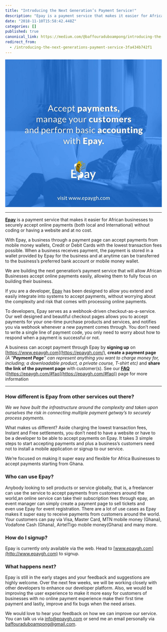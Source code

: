```yaml
---
title: "Introducing the Next Generation’s Payment Service!"
description: "Epay is a payment service that makes it easier for African businesses to securely accept online payments (both local and International)…"
date: "2018-11-10T15:58:42.448Z"
categories: []
published: true
canonical_link: https://medium.com/@baffouraduboampong/introducing-the-next-generations-payment-service-3fa434b742f1
redirect_from:
  - /introducing-the-next-generations-payment-service-3fa434b742f1
---
```


![](./asset-1.jpeg)

---

[**Epay**](https://epaygh.com/)  is a payment service that makes it easier for African businesses to securely accept online payments (both local and International) without coding or having a website and at no cost.

With Epay, a business through a payment page can accept payments from mobile money wallets, Credit or Debit Cards with the lowest transaction fees possible. When a business receives payment, the payment is stored in a wallet provided by Epay for the business and at anytime can be transferred to the business’s preferred bank account or mobile money wallet.

We are building the next generation’s payment service that will allow African Businesses accept online payments easily, allowing them to fully focus on building their business.

If you are a developer, [Epay](https://epaygh.com/) has been designed to allow you extend and easily integrate into systems to accept payments, without worrying about the complexity and risk that comes with processing online payments.

To developers, Epay serves as a webhook-driven checkout-as-a-service. Our well designed and beautiful checkout pages allows you to accept payments for your one-time purchase products and services, and notifies you via webhook whenever a new payment comes through. You don’t need to write a single line of payment code, you only need to worry about how to respond when a payment is successful or not.

A business can accept payment through Epay by **signing up** on [https://www.epaygh.com](https://epaygh.com/), **create a payment page** _(A “_**_Payment Page_**_” can represent anything you want to charge money for, including; a downloadable product, a private course, T-shirt etc)_ and **share the link of the payment page** with customer(s). See our [**FAQ**](https://epaygh.com/#faq)  ([https://epaygh.com/#faq](https://epaygh.com/#faq)) page for more information

---

### How different is Epay from other services out there?

_We we have built the infrastructure around the complexity and taken upon ourselves the risk in connecting multiple payment getway’s to securely process payments._

What makes us different? Aside charging the lowest transaction fees, Instant and Free settlements, you don’t need to have a website or have to be a developer to be able to accept payments on Epay. It takes 3 simple steps to start accepting payments and plus a business’s customers need not to install a mobile application or signup to our service.

We’re focused on making it super easy and flexible for Africa Businesses to accept payments starting from Ghana.

### Who can use Epay?

Anybody looking to sell products or service globally, that is, a freelancer can use the service to accept payments from customers around the world,an online service can take their subscription fees through epay, an event manager can simply create a payment page to sell tickets and even use Epay for event registration. There are a lot of use cases as Epay makes it super easy to receive payments from customers around the world. Your customers can pay via Visa, Master Card, MTN mobile money (Ghana), Vodafone Cash (Ghana), AirtelTigo mobile money(Ghana) and many more.

### How do I signup?

Epay is currently only available via the web. Head to [www.epaygh.com](http://www.epaygh.com) to signup.

### What happens next?

Epay is still in the early stages and your feedback and suggestions are highly welcome. Over the next few weeks, we will be working closely with other developers to enhance our developer platform. Also, we would be improving the user experience to make it more easy for customers of businesses with no online payment experience make their first time payment and lastly, improve and fix bugs when the need arises.

We would love to hear your feedback on how we can improve our service. You can talk us via info@epaygh.com or send me an email personally via baffouraduboampong@gmail.com.
